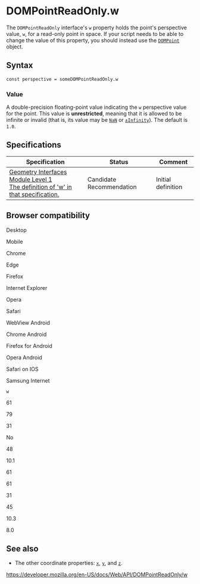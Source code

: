 # DOMPointReadOnly.w

The `DOMPointReadOnly` interface's `w` property holds the point's perspective value, `w`, for a read-only point in space. If your script needs to be able to change the value of this property, you should instead use the [`DOMPoint`](../dompoint) object.

## Syntax

    const perspective = someDOMPointReadOnly.w

### Value

A double-precision floating-point value indicating the `w` perspective value for the point. This value is **unrestricted**, meaning that it is allowed to be infinite or invalid (that is, its value may be [`NaN`](https://developer.mozilla.org/en-US/docs/Web/JavaScript/Reference/Global_Objects/NaN) or [`±Infinity`](https://developer.mozilla.org/en-US/docs/Web/JavaScript/Reference/Global_Objects/Infinity)). The default is `1.0`.

## Specifications

<table><thead><tr class="header"><th>Specification</th><th>Status</th><th>Comment</th></tr></thead><tbody><tr class="odd"><td><a href="https://drafts.fxtf.org/geometry/#dom-dompointreadonly-w">Geometry Interfaces Module Level 1<br />
<span class="small">The definition of 'w' in that specification.</span></a></td><td><span class="spec-cr">Candidate Recommendation</span></td><td>Initial definition</td></tr></tbody></table>

## Browser compatibility

Desktop

Mobile

Chrome

Edge

Firefox

Internet Explorer

Opera

Safari

WebView Android

Chrome Android

Firefox for Android

Opera Android

Safari on IOS

Samsung Internet

`w`

61

79

31

No

48

10.1

61

61

31

45

10.3

8.0

## See also

- The other coordinate properties: [`x`](x), [`y`](y), and [`z`](z).

<a href="https://developer.mozilla.org/en-US/docs/Web/API/DOMPointReadOnly/w" class="_attribution-link">https://developer.mozilla.org/en-US/docs/Web/API/DOMPointReadOnly/w</a>
